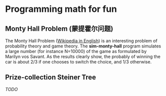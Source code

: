 # Programming math for fun

## Monty Hall Problem (蒙提霍尔问题)

The Monty Hall Problem ([Wikipedia in English](https://en.wikipedia.org/wiki/Monty_Hall_problem)) is an interesting problem of probability theory and game theory. The **sim-monty-hall** program simulates a large number (for instance N=10000) of the game as formulated by Marilyn vos Savant. As the results clearly show, the probably of winning the car is about 2/3 if one chooses to switch the choice, and 1/3 otherwise.

## Prize-collection Steiner Tree

_TODO_